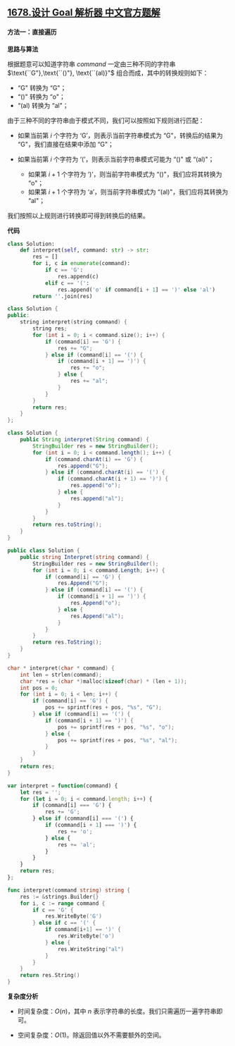 ## [1678.设计 Goal 解析器 中文官方题解](https://leetcode.cn/problems/goal-parser-interpretation/solutions/100000/she-ji-goal-jie-xi-qi-by-leetcode-soluti-npnp)

#### 方法一：直接遍历

**思路与算法**

根据题意可以知道字符串 $\textit{command}$ 一定由三种不同的字符串 $\text{``G"},\text{``()"}, \text{``(al)}"$ 组合而成，其中的转换规则如下：
+  $\text{``G"}$ 转换为 $\text{``G"}$；
+  $\text{``()"}$ 转换为 $\text{``o"}$；
+  $\text{``(al)}$ 转换为 $\text{``al"}$；

由于三种不同的字符串由于模式不同，我们可以按照如下规则进行匹配：
+ 如果当前第 $i$ 个字符为 $\text{`G'}$，则表示当前字符串模式为 $\text{``G"}$，转换后的结果为 $\text{``G"}$，我们直接在结果中添加 $\text{``G"}$；

+ 如果当前第 $i$ 个字符为 $\text{`('}$，则表示当前字符串模式可能为 $\text{``()"}$ 或 $\text{``(al)"}$；
    - 如果第 $i+1$ 个字符为 $\text{`)'}$，则当前字符串模式为 $\text{``()"}$，我们应将其转换为 $\text{``o"}$；
    - 如果第 $i+1$ 个字符为 $\text{`a'}$，则当前字符串模式为 $\text{``(al)"}$，我们应将其转换为 $\text{``al"}$；

我们按照以上规则进行转换即可得到转换后的结果。

**代码**

```Python [sol1-Python3]
class Solution:
    def interpret(self, command: str) -> str:
        res = []
        for i, c in enumerate(command):
            if c == 'G':
                res.append(c)
            elif c == '(':
                res.append('o' if command[i + 1] == ')' else 'al')
        return ''.join(res)
```

```C++ [sol1-C++]
class Solution {
public:
    string interpret(string command) {
        string res;
        for (int i = 0; i < command.size(); i++) {
            if (command[i] == 'G') {
                res += "G";
            } else if (command[i] == '(') {
                if (command[i + 1] == ')') {
                    res += "o";
                } else {
                    res += "al";
                }
            }
        }
        return res;
    }
};
```

```Java [sol1-Java]
class Solution {
    public String interpret(String command) {
        StringBuilder res = new StringBuilder();
        for (int i = 0; i < command.length(); i++) {
            if (command.charAt(i) == 'G') {
                res.append("G");
            } else if (command.charAt(i) == '(') {
                if (command.charAt(i + 1) == ')') {
                    res.append("o");
                } else {
                    res.append("al");
                }
            }
        }
        return res.toString();
    }
}
```

```C# [sol1-C#]
public class Solution {
    public string Interpret(string command) {
        StringBuilder res = new StringBuilder();
        for (int i = 0; i < command.Length; i++) {
            if (command[i] == 'G') {
                res.Append("G");
            } else if (command[i] == '(') {
                if (command[i + 1] == ')') {
                    res.Append("o");
                } else {
                    res.Append("al");
                }
            }
        }
        return res.ToString();
    }
}
```

```C [sol1-C]
char * interpret(char * command) {
    int len = strlen(command);
    char *res = (char *)malloc(sizeof(char) * (len + 1));
    int pos = 0;
    for (int i = 0; i < len; i++) {
        if (command[i] == 'G') {
            pos += sprintf(res + pos, "%s", "G");
        } else if (command[i] == '(') {
            if (command[i + 1] == ')') {
                pos += sprintf(res + pos, "%s", "o");
            } else {
                pos += sprintf(res + pos, "%s", "al");
            }
        }
    }
    return res;
}
```

```JavaScript [sol1-JavaScript]
var interpret = function(command) {
    let res = '';
    for (let i = 0; i < command.length; i++) {
        if (command[i] === 'G') {
            res += 'G';
        } else if (command[i] === '(') {
            if (command[i + 1] === ')') {
                res += 'o';
            } else {
                res += 'al';
            }
        }
    }
    return res;
};
```

```go [sol1-Golang]
func interpret(command string) string {
    res := &strings.Builder{}
    for i, c := range command {
        if c == 'G' {
            res.WriteByte('G')
        } else if c == '(' {
            if command[i+1] == ')' {
                res.WriteByte('o')
            } else {
                res.WriteString("al")
            }
        }
    }
    return res.String()
}
```

**复杂度分析**

- 时间复杂度：$O(n)$，其中 $n$ 表示字符串的长度。我们只需遍历一遍字符串即可。

- 空间复杂度：$O(1)$。除返回值以外不需要额外的空间。
